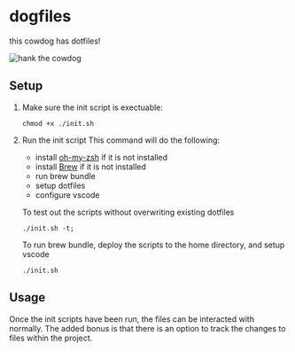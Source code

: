# dogfiles
this cowdog has dotfiles!

![hank the cowdog](http://2.bp.blogspot.com/-qsXKNYQ4xZc/TpfFkRYfcqI/AAAAAAAALbY/h8tydti83oA/s1600/hankthecowdog.gif)

## Setup
1. Make sure the init script is exectuable:
    ```shell
    chmod +x ./init.sh 
    ```

2. Run the init script
    This command will do the following:
      - install [oh-my-zsh](https://ohmyz.sh/#install) if it is not installed
      - install [Brew](https://docs.brew.sh/Installation) if it is not installed
      - run brew bundle
      - setup dotfiles
      - configure vscode

    To test out the scripts without overwriting existing dotfiles
    ```shell
    ./init.sh -t;
    ```
    To run brew bundle, deploy the scripts to the home directory, and setup vscode
    ```shell
    ./init.sh
    ```
    
## Usage
Once the init scripts have been run, the files can be interacted with normally.  The added bonus is that there is an option to track the changes to files within the project. 
